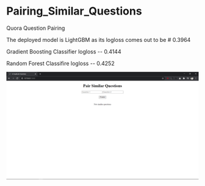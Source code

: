 # Pairing_Similar_Questions
Quora Question Pairing

The deployed model is LightGBM as its logloss comes out to be # 0.3964

 Gradient Boosting Classifier logloss --  0.4144
 
 Random Forest Classifire logloss --  0.4252

![](glimpse.png)
